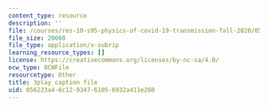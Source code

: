 ```yaml
---
content_type: resource
description: ''
file: /courses/res-10-s95-physics-of-covid-19-transmission-fall-2020/056223a46c12934761056932a411e260_i_F7ndSmVGE.srt
file_size: 20088
file_type: application/x-subrip
learning_resource_types: []
license: https://creativecommons.org/licenses/by-nc-sa/4.0/
ocw_type: OCWFile
resourcetype: Other
title: 3play caption file
uid: 056223a4-6c12-9347-6105-6932a411e260
---
```

